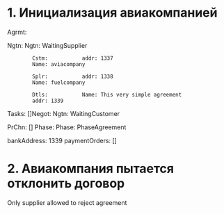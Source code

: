 # 1. Инициализация авиакомпанией

Agrmt: 			

Ngtn: 			Ngtn: WaitingSupplier

			Cstm: 			addr: 1337
			Name: aviacompany

			Splr: 			addr: 1338
			Name: fuelcompany

			Dtls: 			Name: This very simple agreement
			addr: 1339


Tasks:
[]Negot: 			Ngtn: WaitingCustomer

PrChn: []
Phase: 			Phase: PhaseAgreement

bankAddress: 1339
paymentOrders: []


# 2. Авиакомпания пытается отклонить договор

Only supplier allowed to reject agreement